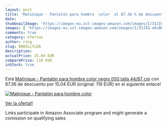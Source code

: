 ```yaml
---
layout: post
title: 'Matinique - Pantalón para hombre  color  al 87.36 % de descuento'
date: 
thumbnailImage: 'https://images-eu.ssl-images-amazon.com/images/I/31JIG-oKcBL._SL200_.jpg'
images: [ 'https://images-eu.ssl-images-amazon.com/images/I/31JIG-oKcBL._SL200_.jpg' ]
comments: true
category: ofertas
author: ring
slug: B005LLYLDA
description:
actualPrice: 15.04 EUR
comparePrice: 119 EUR
inStock: true
---
```


Está [Matinique - Pantalón para hombre  color negro 050  talla 44/87 cm](https://www.amazon.es/dp/B005LLYLDA/?tag=tolees-21) con 87.36 de descuento por 15.04 EUR (original: 119 EUR) en el siguiente enlace!

[![Matinique - Pantalón para hombre  color ](https://images-eu.ssl-images-amazon.com/images/I/31JIG-oKcBL._SL200_.jpg)](https://www.amazon.es/dp/B005LLYLDA/?tag=tolees-21)

[Ver la oferta!!](https://www.amazon.es/dp/B005LLYLDA/?tag=tolees-21)

Links participate in Amazon Associate program and might generate a comission on qualifying sales



